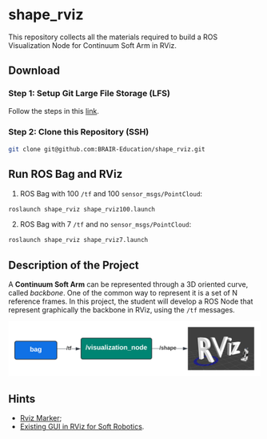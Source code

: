 # shape_rviz
This repository collects all the materials required to build a ROS Visualization Node for Continuum Soft Arm in RViz.

## Download
### Step 1: Setup Git Large File Storage (LFS)
Follow the steps in this [link](https://docs.github.com/en/repositories/working-with-files/managing-large-files/installing-git-large-file-storage).

### Step 2: Clone this Repository (SSH)
```bash
git clone git@github.com:BRAIR-Education/shape_rviz.git
```

## Run ROS Bag and RViz
1) ROS Bag with 100 `/tf` and 100 `sensor_msgs/PointCloud`:
```bash
roslaunch shape_rviz shape_rviz100.launch
```

2) ROS Bag with 7 `/tf` and no `sensor_msgs/PointCloud`:
```bash
roslaunch shape_rviz shape_rviz7.launch
```

## Description of the Project
A **Continuum Soft Arm** can be represented through a 3D oriented curve, called *backbone*. One of the common way to represent it is a set of N reference frames. In this project, the student will develop a ROS Node that represent graphically the backbone in RViz, using the `/tf` messages.

![Flowchar of the Project](/docs/flowchart.svg)

## Hints
- [Rviz Marker](http://wiki.ros.org/rviz/DisplayTypes/Marker);
- [Existing GUI in RViz for Soft Robotics](https://github.com/ContinuumRoboticsLab/CRVisToolkit).